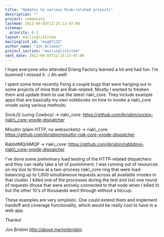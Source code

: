 ```yaml
---
title: "Updates to various Riak-related projects"
description: ""
project: community
lastmod: 2012-04-03T12:25:13-07:00
sitemap:
  priority: 0.2
layout: mailinglistitem
mailinglist_id: "msg07122"
author_name: "Jon Brisbin"
project_section: "mailinglistitem"
sent_date: 2012-04-03T12:25:13-07:00
---
```



I hope everyone who attended Erlang Factory learned a lot and had fun. I'm 
bummed I missed it. :/ Ah well! 

I spent some time recently fixing a couple bugs that were hanging out in some 
projects of mine that are Riak-related. Mostly I wanted to freshen them and 
update them to use the latest riak\\_core. They include example apps that are 
basically my own notebooks on how to invoke a riak\\_core vnode using various 
methods: 

SockJS (using Cowboy) -&gt; riak\\_core: 
https://github.com/jbrisbin/sockjs-riak\\_core-vnode-dispatcher 

Misultin (plain HTTP, no websockets) -&gt; riak\\_core: 
https://github.com/jbrisbin/misultin-riak-core-vnode-dispatcher 

RabbitMQ/AMQP -&gt; riak\\_core: 
https://github.com/jbrisbin/rabbitmq-riak\\_core-vnode-dispatcher 

I've done some preliminary load testing of the HTTP-related dispatchers and 
they can really take a lot of punishment. I was running out of resources on my 
box to throw at a two-process riak\\_core ring that were load-balancing up to 
1,000 simultaneous requests across all available vnodes in that cluster. I 
killed one of the processes during the test and lost one round of requests 
(those that were actively connected to that node when I killed it) but the 
other 10's of thousands went through without a hiccup. 

These examples are very simplistic. One could extend them and implement handoff 
and coverage functionality, which would be really cool to have in a web app. 

Thanks! 

Jon Brisbin 
http://about.me/jonbrisbin 
